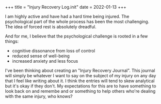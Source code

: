 +++
title = "Injury Recovery Log.init"
date = 2022-01-13
+++

I am highly active and have had a hard time being injured. The psychological part of the whole process has been the most challenging. The idea of forced rest is absolutely dreadful.

And for me, I believe that the psychological challenge is rooted in a few things:
- cognitive dissonance from loss of control
- reduced sense of well-being 
- increased anxiety and less focus 

I've been thinking about creating an "Injury Recovery Journal". This journal will simply be whatever I want to say on the subject of my injury on any day that I feel like writing about it. I think the entries will tend to skew analytical but it's okay if they don't. My expectations for this are to have something to look back on and remembe and or something to help others who're dealing with the same injury, who knows? 
